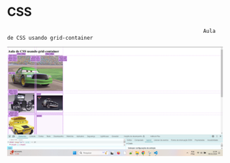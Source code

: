 # CSS
                                                                    Aula de CSS usando grid-container
![alt text](https://github.com/GeovaneJorge/CSS/blob/main/img/Print.png)
